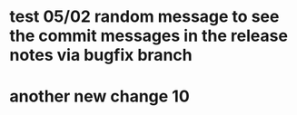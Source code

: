 # test 05/02 random message to see the commit messages in the release notes via bugfix branch


# another new change 10
